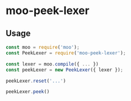 # moo-peek-lexer
## Usage
```js
const moo = require('moo');
const PeekLexer = require('moo-peek-lexer');

const lexer = moo.compile({ ... })
const peekLexer = new PeekLexer({ lexer });

peekLexer.reset('...')

peekLexer.peek()
```